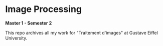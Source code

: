 # Image Processing

**Master 1 - Semester 2**

This repo archives all my work for "Traitement d'images" at Gustave Eiffel University.